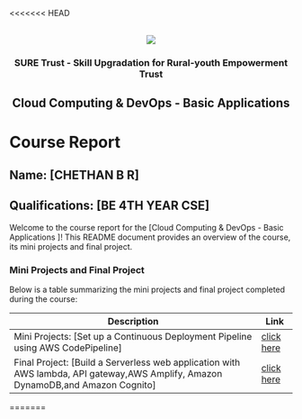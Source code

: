 <<<<<<< HEAD
<!-- PROJECT LOGO -->
<br />

<div align="center">
   <img src='https://user-images.githubusercontent.com/73131499/166115643-d3187f47-d38f-41b2-ae42-5ecbbc60de14.png' />


<h3 align="center">SURE Trust - Skill Upgradation for Rural-youth Empowerment Trust</h3>
  <h2> Cloud Computing & DevOps - Basic Applications </h2>
</div>

# Course Report

## Name: [CHETHAN B R]

## Qualifications: [BE  4TH YEAR  CSE]

Welcome to the course report for the [Cloud Computing & DevOps - Basic Applications
]! This README document provides an overview of the course, its mini projects and final project.

### Mini Projects and Final Project

Below is a table summarizing the mini projects and final project completed during the course:

| Description                               | Link                                    |
|-------------------------------------------|-----------------------------------------|
| Mini Projects: [Set up a Continuous Deployment Pipeline using AWS CodePipeline]     | [click here](https://github.com/sure-trust/G1_CC/tree/main/Mini%20Projects/Chethan)                        |
| Final Project: [Build a Serverless web application with AWS lambda, API gateway,AWS Amplify, Amazon DynamoDB,and Amazon Cognito]     | [click here](https://github.com/sure-trust/G1_CC/blob/main/Final%20Capstone%20Projects/Chethan/final_proj.docx)                         |
=======                  
